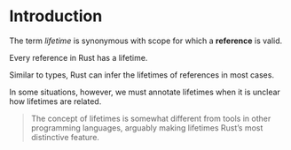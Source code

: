 # Introduction

The term _lifetime_ is synonymous with scope for which a __reference__ is
valid.

Every reference in Rust has a lifetime.

Similar to types, Rust can infer the lifetimes of references in most cases.

In some situations, however, we must annotate lifetimes when it is unclear how
lifetimes are related.

> The concept of lifetimes is somewhat different from tools in other
> programming languages, arguably making lifetimes Rust’s most distinctive
> feature.
